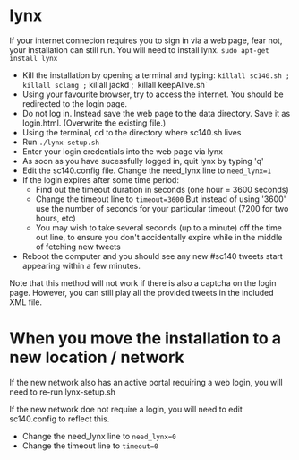 lynx
====

If your internet connecion requires you to sign in via a web page, fear not, your installation can still run.  You will need to install lynx. `sudo apt-get install lynx`

* Kill the installation by opening a terminal and typing: `killall sc140.sh ;` `killall sclang ;` killall jackd ;` `killall keepAlive.sh`
* Using your favourite browser, try to access the internet. You should be redirected to the login page.
* Do not log in. Instead save the web page to the data directory. Save it as login.html. (Overwrite the existing file.)
* Using the terminal, cd to the directory where sc140.sh lives
* Run `./lynx-setup.sh`
* Enter your login credentials into the web page via lynx
* As soon as you have sucessfully logged in, quit lynx by typing 'q'
* Edit the sc140.config file. Change the need_lynx line to `need_lynx=1`
* If the login expires after some time period: 
    * Find out the timeout duration in seconds (one hour = 3600 seconds)
    * Change the timeout line to `timeout=3600` But instead of using '3600' use the number of seconds for your particular timeout (7200 for two hours, etc)
    * You may wish to take several seconds (up to a minute) off the time out line, to ensure you don't accidentally expire while in the middle of fetching new tweets
* Reboot the computer and you should see any new #sc140 tweets start appearing within a few minutes.

Note that this method will not work if there is also a captcha on the login page. However, you can still play all the provided tweets in the included XML file.


When you move the installation to a new location / network
==========================================================

If the new network also has an active portal requiring a web login, you will need to re-run lynx-setup.sh

If the new network doe not require a login, you will need to edit sc140.config to reflect this.
* Change the need_lynx line to `need_lynx=0`
* Change the timeout line to `timeout=0`
